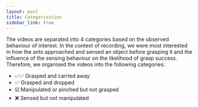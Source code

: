 ```yaml
---
layout: post
title: Categorisation
sidebar_link: true
---
```


The videos are separated into 4 categories based on the observed behaviour of interest. In the context 
of recording, we were most interested in how the ants approached and sensed an object before grasping it and the influence 
of the sensing behaviour on the likelihood of grasp success. Therefore, we organised the videos into the following categories:

- ✅✅ Grasped and carried away
- ✅ Grasped and dropped
- ☑️ Manipulated or pinched but not grasped
- ❌ Sensed but not manipulated